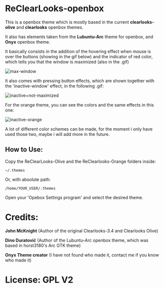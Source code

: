 # ReClearLooks-openbox

This is a openbox theme which is mostly based in the current **clearlooks-olive** and **clearlooks** openbox themes.

It also has elements taken from the **Lubuntu-Arc** theme for openbox, and **Onyx** openbox theme.

It basically consists in the addition of the hovering effect when mouse is over the buttons (showing in the gif below) and the indicator of red color, which tells you that the window is maximized (also in the .gif)


![max-window](https://github.com/Bluey26/ReClearLooks-openbox/assets/143142826/a852a1ba-46f6-459e-b580-4901a6ebad2e)


It also comes with pressing button effects, which are shown together with the 'inactive-window' effect, in the following .gif:


![inactive+not-maximized](https://github.com/Bluey26/ReClearLooks-openbox/assets/143142826/b61f4e6c-9609-4c2f-8743-165f536c8f83)


For the orange theme, you can see the colors and the same effects in this one:

![inactive-orange](https://github.com/Bluey26/ReClearLooks-openbox/assets/143142826/5eb818bc-8f2c-4ff8-aadf-f1523129558d)


A lot of different color schemes can be made, for the moment i only have used those two, maybe i will add more in the future.

## How to Use:

Copy the ReClearLooks-Olive and the ReClearlooks-Orange folders inside:

```
~/.themes

```
Or, with absolute path:

```
/home/YOUR_USER/.themes
```

Open your 'Opebox Settings program' and select the desired theme.




# Credits:

**John McKnight** (Author of the original Clearlooks-3.4 and Clearlooks Olive)

**Dino Duratović** (Author of the Lubuntu-Arc openbox theme, which was based in horst3180's Arc GTK theme)

**Onyx Theme creator** (I have not found who made it, contact me if you know who made it)



# License: GPL V2

